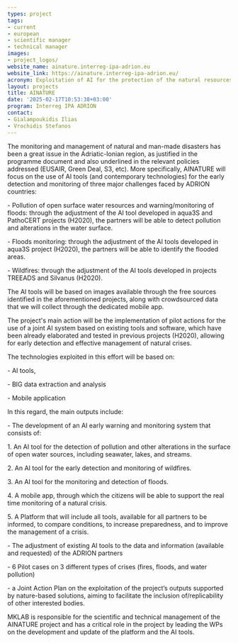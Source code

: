 ```yaml
---
types: project
tags:
- current
- european
- scientific manager 
- technical manager
images:
- project_logos/
website_name: ainature.interreg-ipa-adrion.eu
website_link: https://ainature.interreg-ipa-adrion.eu/ 
acronym: Exploitation of AI for the protection of the natural resources in the ADRION region
layout: projects
title: AINATURE
date: '2025-02-17T10:53:38+03:00'
program: Interreg IPA ADRION
contact: 
- Gialampoukidis Ilias
- Vrochidis Stefanos
---
```


<p>
The monitoring and management of natural and man-made disasters has been a great issue in the Adriatic-Ionian region, as justified in the programme document and also underlined in the relevant policies addressed (EUSAIR, Green Deal, S3, etc). More specifically, AINATURE will focus on the use of AI tools (and contemporary technologies) for the early detection and monitoring of three major challenges faced by ADRION countries:
</p>
<p>
- Pollution of open surface water resources and warning/monitoring of floods: through the adjustment of the AI tool developed in aqua3S and PathoCERT projects (H2020), the partners will be able to detect pollution and alterations in the water surface.
</p>
<p>
- Floods monitoring: through the adjustment of the AI tools developed in aqua3S project (H2020), the partners will be able to identify the flooded areas.
</p>
<p>
- Wildfires: through the adjustment of the AI tools developed in projects TREEADS and Silvanus (H2020).
</p>
<p>
The AI tools will be based on images available through the free sources identified in the aforementioned projects, along with crowdsourced data that we will collect through the dedicated mobile app.
</p>
<p>
The project's main action will be the implementation of pilot actions for the use of a joint AI system based on existing tools and software, which have been already elaborated and tested in previous projects (H2020), allowing for early detection and effective management of natural crises.
</p>
<p>
The technologies exploited in this effort will be based on:
</p>
<p>
- AI tools,
</p>
<p>
- BIG data extraction and analysis
</p>
<p>
- Mobile application
</p>
<p>
In this regard, the main outputs include:
</p>
<p>
- The development of an AI early warning and monitoring system that consists of:
</p>
<p>
1. An AI tool for the detection of pollution and other alterations in the surface of open water sources, including seawater, lakes, and streams.
</p>
<p>
2. An AI tool for the early detection and monitoring of wildfires.
</p>
<p>
3. An AI tool for the monitoring and detection of floods.
</p>
<p>
4. A mobile app, through which the citizens will be able to support the real time monitoring of a natural crisis.
</p>
<p>
5. A Platform that will include all tools, available for all partners to be informed, to compare conditions, to increase preparedness, and to improve the management of a crisis.
</p>
<p>
- The adjustment of existing AI tools to the data and information (available and requested) of the ADRION partners
</p>
<p>
- 6 Pilot cases on 3 different types of crises (fires, floods, and water pollution)
</p>
<p>
- a Joint Action Plan on the exploitation of the project’s outputs supported by nature-based solutions, aiming to facilitate the inclusion of/replicability of other interested bodies.
</p>
<p>
MKLAB is responsible for the scientific and technical management of the AINATURE project and has a critical role in the project by leading the WPs on the development and update of the platform and the AI tools.
</p>